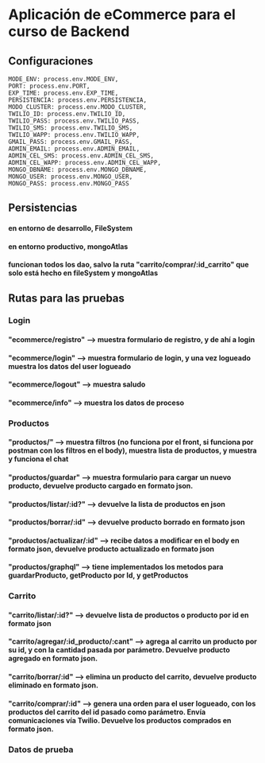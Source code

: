# Aplicación de eCommerce para el curso de Backend

## Configuraciones
    MODE_ENV: process.env.MODE_ENV,
    PORT: process.env.PORT,
    EXP_TIME: process.env.EXP_TIME,
    PERSISTENCIA: process.env.PERSISTENCIA,
    MODO_CLUSTER: process.env.MODO_CLUSTER,
    TWILIO_ID: process.env.TWILIO_ID,
    TWILIO_PASS: process.env.TWILIO_PASS,
    TWILIO_SMS: process.env.TWILIO_SMS,
    TWILIO_WAPP: process.env.TWILIO_WAPP,
    GMAIL_PASS: process.env.GMAIL_PASS,
    ADMIN_EMAIL: process.env.ADMIN_EMAIL,
    ADMIN_CEL_SMS: process.env.ADMIN_CEL_SMS,
    ADMIN_CEL_WAPP: process.env.ADMIN_CEL_WAPP,
    MONGO_DBNAME: process.env.MONGO_DBNAME,
    MONGO_USER: process.env.MONGO_USER,
    MONGO_PASS: process.env.MONGO_PASS

## Persistencias
#### en entorno de desarrollo, FileSystem
#### en entorno productivo, mongoAtlas
#### funcionan todos los dao, salvo la ruta "carrito/comprar/:id_carrito" que solo está hecho en fileSystem y mongoAtlas

## Rutas para las pruebas
### Login
#### "ecommerce/registro" --> muestra formulario de registro, y de ahí a login
#### "ecommerce/login" --> muestra formulario de login, y una vez logueado muestra los datos del user logueado
#### "ecommerce/logout" --> muestra saludo
#### "ecommerce/info" --> muestra los datos de proceso

### Productos
#### "productos/" --> muestra filtros (no funciona por el front, si funciona por postman con los filtros en el body), muestra lista de productos, y muestra y funciona el chat
#### "productos/guardar" --> muestra formulario para cargar un nuevo producto, devuelve producto cargado en formato json.
#### "productos/listar/:id?" --> devuelve la lista de productos en json
#### "productos/borrar/:id" --> devuelve producto borrado en formato json
#### "productos/actualizar/:id" --> recibe datos a modificar en el body en formato json, devuelve producto actualizado en formato json
#### "productos/graphql" --> tiene implementados los metodos para guardarProducto, getProducto por Id, y getProductos

### Carrito
#### "carrito/listar/:id?" --> devuelve lista de productos o producto por id en formato json
#### "carrito/agregar/:id_producto/:cant" --> agrega al carrito un producto por su id, y con la cantidad pasada por parámetro. Devuelve producto agregado en formato json.
#### "carrito/borrar/:id" --> elimina un producto del carrito, devuelve producto eliminado en formato json.
#### "carrito/comprar/:id" --> genera una orden para el user logueado, con los productos del carrito del id pasado como parámetro. Envía comunicaciones vía Twilio. Devuelve los productos comprados en formato json.

### Datos de prueba
